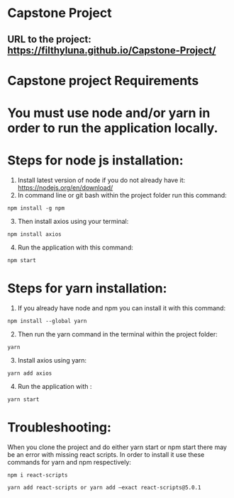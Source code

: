 # Capstone Project
##  URL to the project: https://filthyluna.github.io/Capstone-Project/
# Capstone project Requirements
# You **must** use node and/or yarn in order to run the application locally.
# Steps for node js installation:
1. Install latest version of node if you do not already have it: https://nodejs.org/en/download/
2. In command line or git bash within the project folder run this command: 
```
npm install -g npm
```
3. Then install axios using your terminal: 
```
npm install axios
```
4. Run the application with this command: 
```
npm start
```

# Steps for yarn installation:
1. If you already have node and npm you can install it with this command: 
```
npm install --global yarn
```
2. Then run the yarn command in the terminal within the project folder: 
```
yarn
```
3. Install axios using yarn: 
```
yarn add axios
```
4. Run the application with : 
```
yarn start
```

# Troubleshooting:
When you clone the project and do either yarn start or npm start there may be an error with missing react scripts. In order to install it use these commands for yarn and npm respectively:

```
npm i react-scripts
```

```
yarn add react-scripts or yarn add –exact react-scripts@5.0.1
```
